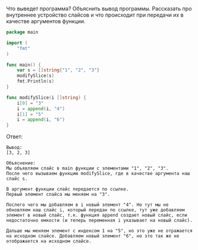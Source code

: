 Что выведет программа? Объяснить вывод программы. Рассказать про внутреннее устройство слайсов и что происходит при передачи их в качестве аргументов функции.

```go
package main

import (
	"fmt"
)

func main() {
	var s = []string{"1", "2", "3"}
	modifySlice(s)
	fmt.Println(s)
}

func modifySlice(i []string) {
	i[0] = "3"
	i = append(i, "4")
	i[1] = "5"
	i = append(i, "6")
}
```

Ответ:
```
Вывод:
[3, 2, 3]

Объяснение:
Мы объявляем слайс в main функции с элементами "1", "2", "3".
После чего вызываем функцию modifySlice, где в качестве аргумента наш слайс s.

В аргумент функции слайс передается по ссылке.
Первый элемент слайса мы меняем на "3".

Послего чего мы добавляем в i новый элемент "4". Но тут мы не обновляем наш слайс i, который передан по ссылке, тут уже добавляем элемент в новый слайс, т.к. функция append создает новый слайс, если недостаточно емкости (и теперь переменная i указывает на новый слайс). 

Дальше мы меняем элемент с индексом 1 на "5", но это уже не отражается на исходном слайсе. Добавляем новый элемент "6", но это так же не отображается на исходном слайсе.
```
